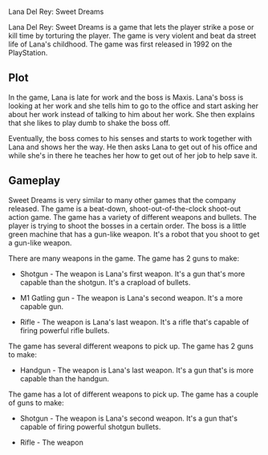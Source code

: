 Lana Del Rey: Sweet Dreams

Lana Del Rey: Sweet Dreams is a game that lets the player strike a pose or kill time by torturing the player. The game is very violent and beat da street life of Lana's childhood. The game was first released in 1992 on the PlayStation.

## Plot

In the game, Lana is late for work and the boss is Maxis. Lana's boss is looking at her work and she tells him to go to the office and start asking her about her work instead of talking to him about her work. She then explains that she likes to play dumb to shake the boss off.

Eventually, the boss comes to his senses and starts to work together with Lana and shows her the way. He then asks Lana to get out of his office and while she's in there he teaches her how to get out of her job to help save it.

## Gameplay

Sweet Dreams is very similar to many other games that the company released. The game is a beat-down, shoot-out-of-the-clock shoot-out action game. The game has a variety of different weapons and bullets. The player is trying to shoot the bosses in a certain order. The boss is a little green machine that has a gun-like weapon. It's a robot that you shoot to get a gun-like weapon.

There are many weapons in the game. The game has 2 guns to make:

*   Shotgun - The weapon is Lana's first weapon. It's a gun that's more capable than the shotgun. It's a crapload of bullets.

*   M1 Gatling gun - The weapon is Lana's second weapon. It's a more capable gun.

*   Rifle - The weapon is Lana's last weapon. It's a rifle that's capable of firing powerful rifle bullets.

The game has several different weapons to pick up. The game has 2 guns to make:

*   Handgun - The weapon is Lana's last weapon. It's a gun that's is more capable than the handgun.

The game has a lot of different weapons to pick up. The game has a couple of guns to make:

*   Shotgun - The weapon is Lana's second weapon. It's a gun that's capable of firing powerful shotgun bullets.

*   Rifle - The weapon